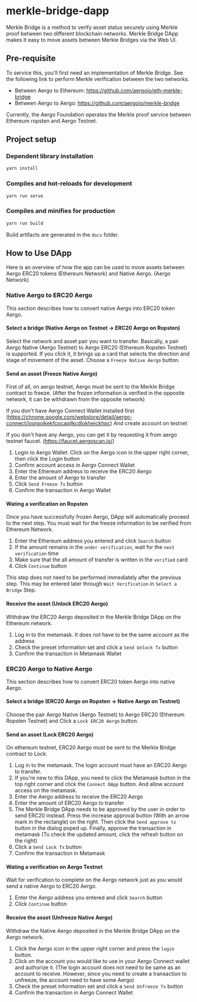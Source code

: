 # merkle-bridge-dapp

Merkle Bridge is a method to verify asset status securely using Merkle proof between two different blockchain networks. Merkle Bridge DApp makes it easy to move assets between Merkle Bridges via the Web UI.

## Pre-requisite

To service this, you'll first need an implementation of Merkle Bridge. See the following link to perform Merkle verification between the two networks.

* Between Aergo to Ethereum: https://github.com/aergoio/eth-merkle-bridge
* Between Aergo to Aergo: https://github.com/aergoio/merkle-bridge

Currently, the Aergo Foundation operates the Merkle proof service between Ethereum ropsten and Aergo Testnet.

## Project setup

### Dependent library installation

``` bash
yarn install
```

### Compiles and hot-reloads for development

``` bash
yarn run serve
```

### Compiles and minifies for production

``` bash
yarn run build
```

Build artifacts are generated in the `docs` folder.

## How to Use DApp

Here is an overview of how the app can be used to move assets between Aergo ERC20 tokens (Ethereum Network) and Native Aergo. (Aergo Network)

### Native Aergo to ERC20 Aergo

This section describes how to convert native Aergo into ERC20 token Aergo.

#### Select a bridge (Native Aergo on Testnet -> ERC20 Aergo on Ropsten)

Select the network and asset pair you want to transfer. Basically, a pair Aergo Native (Aergo Testnet) to Aergo ERC20 (Ethereum Ropsten Testnet) is supported. If you click it, it brings up a card that selects the direction and stage of movement of the asset. Choose a `Freeze Native Aergo` button.

#### Send an asset (Freeze Native Aergo)

First of all, on aergo testnet, Aergo must be sent to the Merkle Bridge contract to freeze. (After the frozen information is verified in the opposite network, it can be withdrawn from the opposite network)

If you don't have Aergo Connect Wallet installed first (https://chrome.google.com/webstore/detail/aergo-connect/iopigoikekfcpcapjlkcdlokheickhpc) And create account on testnet

If you don't have any Aergo, you can get it by requesting it from aergo testnet faucet. (https://faucet.aergoscan.io/)

1. Login to Aergo Wallet: Click on the Aergo icon in the upper right corner, then click the Login button
1. Confirm account access in Aergo Connect Wallet
1. Enter the Ethereum address to receive the ERC20 Aergo
1. Enter the amount of Aergo to transfer
1. Click `Send Freeze Tx` button
1. Confirm the transaction in Aergo Wallet

#### Wating a verification on Ropsten

Once you have successfully frozen Aergo, DApp will automatically proceed to the next step. You must wait for the freeze information to be verified from Ethereum Network.

1. Enter the Ethereum address you entered and click `Search` button
1. If the amount remains in the `under verification`, wait for the `next verification` time
1. Make sure that the all amount of transfer is written in the `verified` card
1. Click `Continue` button

This step does not need to be performed immediately after the previous step. This may be entered later through `Wait Verification` in `Select a Bridge` Step.

#### Receive the asset (Unlock ERC20 Aergo)

Withdraw the ERC20 Aergo deposited in the Merkle Bridge DApp on the Ethereum network.

1. Log in to the metamask. It does not have to be the same account as the address
1. Check the preset information set and click a `Send Unlock Tx` button
1. Confirm the transaction in Metamask Wallet

### ERC20 Aergo to Native Aergo

This section describes how to convert ERC20 token Aergo into native Aergo.

#### Select a bridge (ERC20 Aergo on Ropsten -> Native Aergo on Testnet)

Choose the pair Aergo Native (Aergo Testnet) to Aergo ERC20 (Ethereum Ropsten Testnet) and Click a `Lock ERC20 Aergo` button.

#### Send an asset (Lock ERC20 Aergo)

On ethereum testnet, ERC20 Aergo must be sent to the Merkle Bridge contract to Lock.

1. Log in to the metamask. The login account must have an ERC20 Aergo to transfer.
1. If you're new to this DApp, you need to click the Metamask button in the top right corner and click the `Connect DApp` button. And allow account access on the metamask.
1. Enter the Aergo address to receive the ERC20 Aergo
1. Enter the amount of ERC20 Aergo to transfer
1. The Merkle Bridge DApp needs to be approved by the user in order to send ERC20 instead. Press the increase approval button (With an arrow mark in the rectangle) on the right. Then click the `Send approve tx` button in the dialog poped up. Finally, approve the transaction in metamask (To check the updated amount, click the refresh button on the right)
1. Click a `Send Lock Tx` button
1. Confirm the transaction in Metamask

#### Wating a verification on Aergo Testnet

Wait for verification to complete on the Aergo network just as you would send a native Aergo to ERC20 Aergo.

1. Enter the Aergo address you entered and click `Search` button
1. Click `Continue` button

#### Receive the asset (Unfreeze Native Aergo)

Withdraw the Native Aergo deposited in the Merkle Bridge DApp on the Aergo network.

1. Click the Aergo icon in the upper right corner and press the `login` button.
1. Click on the account you would like to use in your Aergo Connect wallet and authorize it. (The login account does not need to be same as an account to receive. However, since you need to create a transaction to unfreeze, the account need to have some Aergo)
1. Check the preset information set and click a `Send Unfreeze Tx` button
1. Confirm the transaction in Aergo Connect Wallet